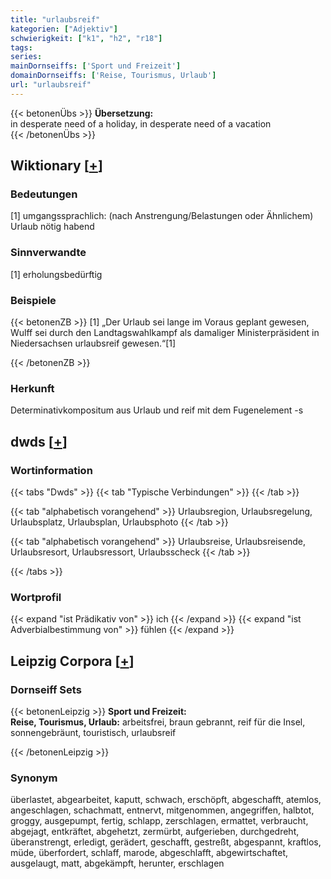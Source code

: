 ```yaml
---
title: "urlaubsreif"
kategorien: ["Adjektiv"]
schwierigkeit: ["k1", "h2", "r18"]
tags:
series:
mainDornseiffs: ['Sport und Freizeit']
domainDornseiffs: ['Reise, Tourismus, Urlaub']
url: "urlaubsreif"
---
```


{{< betonenÜbs >}}
**Übersetzung:**  
in desperate need of a holiday, in desperate need of a vacation  
{{< /betonenÜbs >}}

## Wiktionary [[+](https://de.wiktionary.org/wiki/urlaubsreif)]

### Bedeutungen
[1] umgangssprachlich: (nach Anstrengung/Belastungen oder Ähnlichem) Urlaub nötig habend  

### Sinnverwandte
[1] erholungsbedürftig  

### Beispiele
{{< betonenZB >}}
[1] „Der Urlaub sei lange im Voraus geplant gewesen, Wulff sei durch den Landtagswahlkampf als damaliger Ministerpräsident in Niedersachsen urlaubsreif gewesen.“[1]  

{{< /betonenZB >}}
### Herkunft
Determinativkompositum aus Urlaub und reif mit dem Fugenelement -s  



## dwds [[+](https://www.dwds.de/wb/urlaubsreif)]

### Wortinformation
{{< tabs "Dwds" >}}
{{< tab "Typische Verbindungen" >}}
{{< /tab >}}

{{< tab "alphabetisch vorangehend" >}}
Urlaubsregion, Urlaubsregelung, Urlaubsplatz, Urlaubsplan, Urlaubsphoto
{{< /tab >}}

{{< tab "alphabetisch vorangehend" >}}
Urlaubsreise, Urlaubsreisende, Urlaubsresort, Urlaubsressort, Urlaubsscheck
{{< /tab >}}

{{< /tabs >}}

### Wortprofil
{{< expand "ist Prädikativ von" >}} ich {{< /expand >}}
{{< expand "ist Adverbialbestimmung von" >}} fühlen {{< /expand >}}

## Leipzig Corpora [[+](https://corpora.uni-leipzig.de/en/res?word=urlaubsreif&corpusId=deu_newscrawl-public_2018)]

### Dornseiff Sets
{{< betonenLeipzig >}}
**Sport und Freizeit:**  
**Reise, Tourismus, Urlaub:** arbeitsfrei, braun gebrannt, reif für die Insel, sonnengebräunt, touristisch, urlaubsreif  

{{< /betonenLeipzig >}}

### Synonym
überlastet, abgearbeitet, kaputt, schwach, erschöpft, abgeschafft, atemlos, angeschlagen, schachmatt, entnervt, mitgenommen, angegriffen, halbtot, groggy, ausgepumpt, fertig, schlapp, zerschlagen, ermattet, verbraucht, abgejagt, entkräftet, abgehetzt, zermürbt, aufgerieben, durchgedreht, überanstrengt, erledigt, gerädert, geschafft, gestreßt, abgespannt, kraftlos, müde, überfordert, schlaff, marode, abgeschlafft, abgewirtschaftet, ausgelaugt, matt, abgekämpft, herunter, erschlagen


